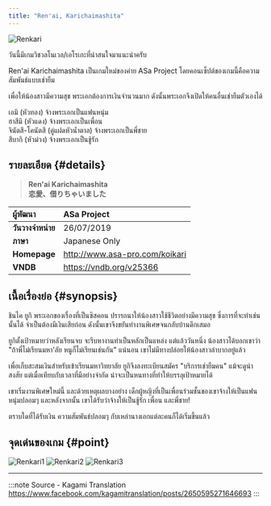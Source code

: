 ```yaml
---
title: "Ren'ai, Karichaimashita"
---
```


![Renkari](https://res.cloudinary.com/kagamiweb/image/upload/v1631554608/visualnovel/preview/renkari.jpg)

วันนี้มีเกมวิชวลโนเวล/เอโรเกะที่น่าสนใจมาแนะนำครับ

Ren'ai Karichaimashita เป็นเกมใหม่ของค่าย ASa Project โดยคอนเซ็ปต์ของเกมนี้คือความสัมพันธ์แบบเช่ายืม

เพื่อให้น้องสาวมีความสุข พระเอกต้องการเงินจำนวนมาก ดังนั้นพระเอกจึงเปิดให้คนอื่นเช่ายืมตัวเองได้

เอมิ (หัวทอง) จ้างพระเอกเป็นแฟนหนุ่ม  
ฮาสึมิ (หัวแดง) จ้างพระเอกเป็นเพื่อน  
จินัตสึ-โคนัตสึ (คู่แฝดหัวน้ำตาล) จ้างพระเอกเป็นพี่ชาย  
สึบากิ (หัวม่วง) จ้างพระเอกเป็นชู้รัก  

## รายละเอียด {#details}

> **Ren'ai Karichaimashita**  
> **恋愛、借りちゃいました**

| ผู้พัฒนา | ASa Project |
| :---- | :---- |
| **วันวางจำหน่าย** | 26/07/2019 |
| **ภาษา** | Japanese Only |
| **Homepage** | http://www.asa-pro.com/koikari |
| **VNDB** | https://vndb.org/v25366 |

## เนื้อเรื่องย่อ {#synopsis}

ชินไค ยูกิ พระเอกของเรื่องที่เป็นซิสคอน ปรารถนาให้น้องสาวใช้ชีวิตอย่างมีความสุข ซึ่งการที่จะทำเช่นนั้นได้ จำเป็นต้องมีเงินเสียก่อน ดังนั้นเขาจึงขยันทำงานพิเศษจนกลับบ้านดึกเสมอ

ยูกิตั้งเป้าหมายว่าหลังเรียนจบ จะรีบหางานทำเป็นหลักเป็นแหล่ง 
แต่แล้ววันหนึ่ง น้องสาวได้บอกเขาว่า "ถ้าพี่ไม่เรียนมหา'ลัย หนูก็ไม่เรียนเช่นกัน" แน่นอน เขาไม่มีทางปล่อยให้น้องสาวลำบากอยู่แล้ว

เพื่อเก็บสะสมเงินสำหรับเข้าเรียนมหาวิทยาลัย ยูกิจึงลงทะเบียนสมัคร "บริการเช่ายืมคน" แม้จะดูน่าสงสัย แต่เมื่อเทียบกับเวลาที่มีอย่างจำกัด น่าจะเป็นหนทางที่ทำให้บรรลุเป้าหมายได้

เขาเริ่มงานพิเศษใหม่นี้ และด้วยเหตุผลบางอย่าง เด็กผู้หญิงที่เป็นเพื่อนร่วมชั้นของเขาจ้างให้เป็นแฟนหนุ่มปลอมๆ และหลังจากนั้น เขาได้รับว่าจ้างให้เป็นชู้รัก เพื่อน และพี่ชาย!

ตราบใดที่ได้รับเงิน ความสัมพันธ์ปลอมๆ กับเหล่านางเอกแต่ละคนก็ได้เริ่มขึ้นแล้ว

## จุดเด่นของเกม {#point}

![Renkari1](https://res.cloudinary.com/kagamiweb/image/upload/v1631554608/visualnovel/preview/renkari_concept1.jpg)
![Renkari2](https://res.cloudinary.com/kagamiweb/image/upload/v1631554608/visualnovel/preview/renkari_concept2.jpg)
![Renkari3](https://res.cloudinary.com/kagamiweb/image/upload/v1631554608/visualnovel/preview/renkari_concept3.jpg)

---
:::note Source - Kagami Translation
https://www.facebook.com/kagamitranslation/posts/2650595271646693
:::